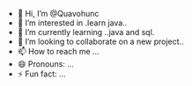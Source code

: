 - 👋 Hi, I’m @Quavohunc
- 👀 I’m interested in .learn java..
- 🌱 I’m currently learning ..java and sql.
- 💞️ I’m looking to collaborate on a new project..
- 📫 How to reach me ...
- 😄 Pronouns: ...
- ⚡ Fun fact: ...

<!---
Quavohunc/Quavohunc is a ✨ special ✨ repository because its `README.md` (this file) appears on your GitHub profile.
You can click the Preview link to take a look at your changes.
--->
